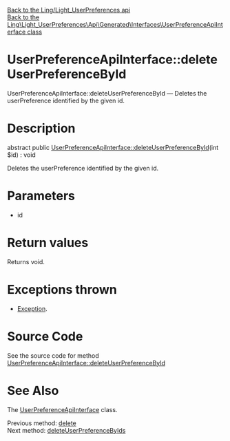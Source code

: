 [Back to the Ling/Light_UserPreferences api](https://github.com/lingtalfi/Light_UserPreferences/blob/master/doc/api/Ling/Light_UserPreferences.md)<br>
[Back to the Ling\Light_UserPreferences\Api\Generated\Interfaces\UserPreferenceApiInterface class](https://github.com/lingtalfi/Light_UserPreferences/blob/master/doc/api/Ling/Light_UserPreferences/Api/Generated/Interfaces/UserPreferenceApiInterface.md)


UserPreferenceApiInterface::deleteUserPreferenceById
================



UserPreferenceApiInterface::deleteUserPreferenceById — Deletes the userPreference identified by the given id.




Description
================


abstract public [UserPreferenceApiInterface::deleteUserPreferenceById](https://github.com/lingtalfi/Light_UserPreferences/blob/master/doc/api/Ling/Light_UserPreferences/Api/Generated/Interfaces/UserPreferenceApiInterface/deleteUserPreferenceById.md)(int $id) : void




Deletes the userPreference identified by the given id.




Parameters
================


- id

    


Return values
================

Returns void.


Exceptions thrown
================

- [Exception](http://php.net/manual/en/class.exception.php).&nbsp;







Source Code
===========
See the source code for method [UserPreferenceApiInterface::deleteUserPreferenceById](https://github.com/lingtalfi/Light_UserPreferences/blob/master/Api/Generated/Interfaces/UserPreferenceApiInterface.php#L241-L241)


See Also
================

The [UserPreferenceApiInterface](https://github.com/lingtalfi/Light_UserPreferences/blob/master/doc/api/Ling/Light_UserPreferences/Api/Generated/Interfaces/UserPreferenceApiInterface.md) class.

Previous method: [delete](https://github.com/lingtalfi/Light_UserPreferences/blob/master/doc/api/Ling/Light_UserPreferences/Api/Generated/Interfaces/UserPreferenceApiInterface/delete.md)<br>Next method: [deleteUserPreferenceByIds](https://github.com/lingtalfi/Light_UserPreferences/blob/master/doc/api/Ling/Light_UserPreferences/Api/Generated/Interfaces/UserPreferenceApiInterface/deleteUserPreferenceByIds.md)<br>

